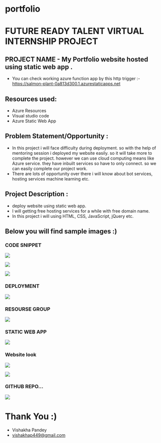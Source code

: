 # portfolio
# FUTURE READY TALENT VIRTUAL INTERNSHIP PROJECT

## PROJECT NAME - My Portfolio website hosted using static web app .

 - You can check working azure function app by this http trigger :- https://salmon-plant-0a813d300.1.azurestaticapps.net

## Resources used:
   - Azure Resources
   - Visual studio code
   - Azure Static Web App
## Problem Statement/Opportunity :
- In this project i will face difficulty during deployment. so with the help of mentoring session i deployed my website easily. so it will take more to complete the project. however we can use cloud computing means like Azure service. they have inbuilt services so have to only connect. so we can easily complete our project work.
- There are lots of opportunity over there i will know about bot services, hosting services machine learning etc.

## Project Description :
- deploy website using static web app.
- I will getting free hosting services for a while with free domain name.
- In this project i will using HTML, CSS, JavaScript, jQuery etc. 



## Below you will find sample images :)



### CODE SNIPPET

![](images/html.png)


![](images/style.png)


![](images/script.png)



### DEPLOYMENT

![](images/6.jpg)

### RESOURSE GROUP

![](images/7.jpg)

### STATIC WEB APP

![](images/8.jpg)



###  Website look

![](images/9.png)


![](images/10.png)

### GITHUB REPO...

![](images/11.png)


# Thank You :)

- Vishakha Pandey
- vishakhap449@gmail.com
